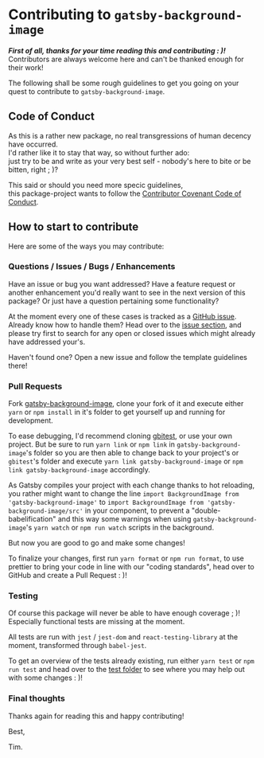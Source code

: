 # Contributing to `gatsby-background-image`

_**First of all, thanks for your time reading this and contributing : )!**_   
Contributors are always welcome here and can't be thanked enough for their work!

The following shall be some rough guidelines to get you going on your quest to 
contribute to `gatsby-background-image`.

## Code of Conduct

As this is a rather new package, no real transgressions of human decency
have occurred.  
I'd rather like it to stay that way, so without further ado:   
just try to be and write as your very best self - nobody's here to bite or be 
bitten, right ; )?  

This said or should you need more specic guidelines,  
this package-project wants to follow the [Contributor Covenant Code of Conduct](CODE_OF_CONDUCT.md).

## How to start to contribute

Here are some of the ways you may contribute:

### Questions / Issues / Bugs / Enhancements

Have an issue or bug you want addressed? Have a feature request or another 
enhancement you'd really want to see in the next version of this package?
Or just have a question pertaining some functionality?

At the moment every one of these cases is tracked as a [GitHub issue](https://guides.github.com/features/issues/).
Already know how to handle them? Head over to the [issue section](https://github.com/timhagn/gatsby-background-image/issues),
and please try first to search for any open or closed issues which might already 
have addressed your's. 
  
Haven't found one? Open a new issue and follow the template guidelines there!

### Pull Requests

Fork [gatsby-background-image](https://github.com/timhagn/gatsby-background-image), 
clone your fork of it and execute either `yarn` or `npm install` in it's folder 
to get yourself up and running for development.

To ease debugging, I'd recommend cloning [gbitest](https://github.com/timhagn/gbitest),
or use your own project. But be sure to run `yarn link` or `npm link` in
`gatsby-background-image`'s folder so you are then able to change back to your 
project's or `gbitest`'s folder and execute `yarn link gatsby-background-image` 
or `npm link gatsby-background-image` accordingly.

As Gatsby compiles your project with each change thanks to hot reloading,
you rather might want to change the line `import BackgroundImage from 'gatsby-background-image'`
to `import BackgroundImage from 'gatsby-background-image/src'` in your component,
to prevent a "double-babelification" and this way some warnings when using
`gatsby-background-image`'s `yarn watch` or `npm run watch` scripts in the background.

But now you are good to go and make some changes!

To finalize your changes, first run `yarn format` or `npm run format`, to use 
prettier to bring your code in line with our "coding standards", head over to 
GitHub and create a Pull Request : )! 

### Testing

Of course this package will never be able to have enough coverage ; )!  
Especially functional tests are missing at the moment.

All tests are run with `jest` / `jest-dom` and `react-testing-library`
at the moment, transformed through `babel-jest`.
  
To get an overview of the tests already existing, run either `yarn test` or 
`npm run test` and head over to the [test folder](src/__tests__) to see where
you may help out with some changes : )!

### Final thoughts

Thanks again for reading this and happy contributing!

Best,

Tim.


